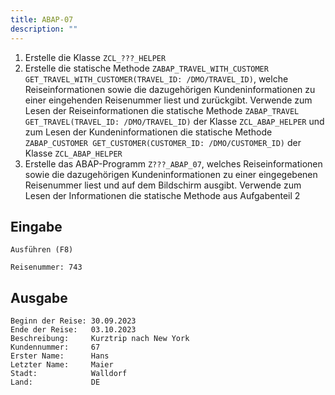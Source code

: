 ```yaml
---
title: ABAP-07
description: ""
---
```


1. Erstelle die Klasse `ZCL_???_HELPER`
2. Erstelle die statische Methode `ZABAP_TRAVEL_WITH_CUSTOMER GET_TRAVEL_WITH_CUSTOMER(TRAVEL_ID: /DMO/TRAVEL_ID)`, welche Reiseinformationen sowie die dazugehörigen Kundeninformationen zu einer eingehenden Reisenummer liest und zurückgibt. Verwende zum Lesen der Reiseinformationen die statische Methode `ZABAP_TRAVEL GET_TRAVEL(TRAVEL_ID: /DMO/TRAVEL_ID)` der Klasse `ZCL_ABAP_HELPER` und zum Lesen der Kundeninformationen die statische Methode `ZABAP_CUSTOMER GET_CUSTOMER(CUSTOMER_ID: /DMO/CUSTOMER_ID)` der Klasse `ZCL_ABAP_HELPER`
3. Erstelle das ABAP-Programm `Z???_ABAP_07`, welches Reiseinformationen sowie die dazugehörigen Kundeninformationen zu einer eingegebenen Reisenummer liest und auf dem Bildschirm ausgibt. Verwende zum Lesen der Informationen die statische Methode aus Aufgabenteil 2

## Eingabe

```
Ausführen (F8)

Reisenummer: 743
```

## Ausgabe

```
Beginn der Reise: 30.09.2023
Ende der Reise:   03.10.2023
Beschreibung:     Kurztrip nach New York
Kundennummer:     67
Erster Name:      Hans
Letzter Name:     Maier
Stadt:            Walldorf
Land:             DE
```
